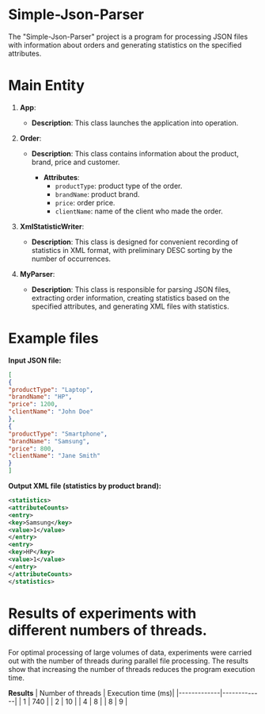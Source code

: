 # Simple-Json-Parser
The "Simple-Json-Parser" project is a program for processing JSON files with information about orders and generating statistics on the specified attributes.

# Main Entity
1. **App**:

   - **Description**: This class launches the application into operation.

3. **Order**:

   - **Description**: This class contains information about the product, brand, price and customer.
        
        - **Attributes**:
          - `productType`: product type of the order.
          - `brandName`: product brand.
          - `price`: order price.
          - `clientName`: name of the client who made the order.

5. **XmlStatisticWriter**:

   - **Description**: This class is designed for convenient recording of statistics in XML format, with preliminary DESC sorting by the number of occurrences.

7. **MyParser**:

   - **Description**: This class is responsible for parsing JSON files, extracting order information, creating statistics based on the specified attributes, and generating XML files with statistics.

# Example files

**Input JSON file:**

```json
[
{
"productType": "Laptop",
"brandName": "HP",
"price": 1200,
"clientName": "John Doe"
},
{
"productType": "Smartphone",
"brandName": "Samsung",
"price": 800,
"clientName": "Jane Smith"
}
]
```

**Output XML file (statistics by product brand):**
```xml
<statistics>
<attributeCounts>
<entry>
<key>Samsung</key>
<value>1</value>
</entry>
<entry>
<key>HP</key>
<value>1</value>
</entry>
</attributeCounts>
</statistics>
```

# Results of experiments with different numbers of threads.
For optimal processing of large volumes of data, experiments were carried out with the number of threads during parallel file processing.
The results show that increasing the number of threads reduces the program execution time.

**Results**
| Number of threads | Execution time (ms)| 
|-------------|-------------|
|  1    |  740  |
|  2    |  10   | 
|  4    |  8    | 
|  8    |  9    | 
